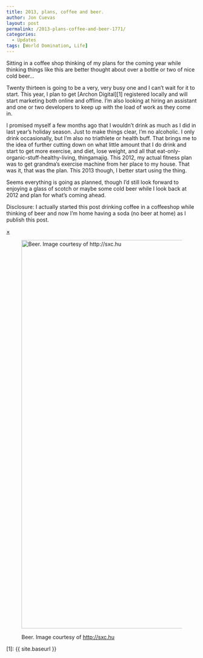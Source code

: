 ```yaml
---
title: 2013, plans, coffee and beer.
author: Jon Cuevas
layout: post
permalink: /2013-plans-coffee-and-beer-1771/
categories:
  - Updates
tags: [World Domination, Life]
---
```

Sitting in a coffee shop thinking of my plans for the coming year while thinking things like this are better thought about over a bottle or two of nice cold beer&#8230;<!--more-->

Twenty thirteen is going to be a very, very busy one and I can&#8217;t wait for it to start. This year, I plan to get [Archon Digital][1] registered locally and will start marketing both online and offline. I&#8217;m also looking at hiring an assistant and one or two developers to keep up with the load of work as they come in.

I promised myself a few months ago that I wouldn&#8217;t drink as much as I did in last year&#8217;s holiday season. Just to make things clear, I&#8217;m no alcoholic. I only drink occasionally, but I&#8217;m also no triathlete or health buff. That brings me to the idea of further cutting down on what little amount that I do drink and start to get more exercise, and diet, lose weight, and all that eat-only-organic-stuff-healthy-living, thingamajig. This 2012, my actual fitness plan was to get grandma&#8217;s exercise machine from her place to my house. That was it, that was the plan. This 2013 though, I better start using the thing.

Seems everything is going as planned, though I&#8217;d still look forward to enjoying a glass of scotch or maybe some cold beer while I look back at 2012 and plan for what&#8217;s coming ahead.

<div class="alert-box secondary">
  <p>
    Disclosure: I actually started this post drinking coffee in a coffeeshop while thinking of beer and now I&#8217;m home having a soda (no beer at home) as I publish this post.<a href="{{ site.baseurl }}/stats-recovered-jetpack-fixed-1664/"><br /> </a>
  </p>
  
  <a href="" class="close">&times;</a>
</div><figure class="figure alignnone">

<img title="Beer" alt="Beer. Image courtesy of http://sxc.hu" src="{{ site.baseurl }}/assets/images/legacy/beer_871700_98568385-768x1024.jpg" width="768" height="1024" /><figcaption>Beer. Image courtesy of http://sxc.hu</figcaption></figure>

 [1]: {{ site.baseurl }}